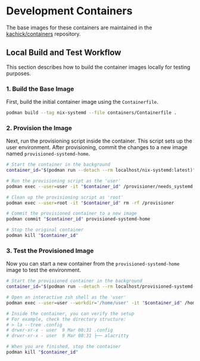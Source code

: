 # Development Containers

The base images for these containers are maintained in the [kachick/containers](https://github.com/kachick/containers) repository.

## Local Build and Test Workflow

This section describes how to build the container images locally for testing purposes.

### 1. Build the Base Image

First, build the initial container image using the `Containerfile`.

```bash
podman build --tag nix-systemd --file containers/Containerfile .
```

### 2. Provision the Image

Next, run the provisioning script inside the container. This script sets up the user environment. After provisioning, commit the changes to a new image named `provisioned-systemd-home`.

```bash
# Start the container in the background
container_id="$(podman run --detach --rm localhost/nix-systemd:latest)"

# Run the provisioning script as the 'user'
podman exec --user=user -it "$container_id" /provisioner/needs_systemd.bash

# Clean up the provisioning script as 'root'
podman exec --user=root -it "$container_id" rm -rf /provisioner

# Commit the provisioned container to a new image
podman commit "$container_id" provisioned-systemd-home

# Stop the original container
podman kill "$container_id"
```

### 3. Test the Provisioned Image

Now you can start a new container from the `provisioned-systemd-home` image to test the environment.

```bash
# Start the provisioned container in the background
container_id="$(podman run --detach --rm localhost/provisioned-systemd-home)"

# Open an interactive zsh shell as the 'user'
podman exec --user=user --workdir='/home/user' -it "$container_id" /home/user/.nix-profile/bin/zsh

# Inside the container, you can verify the setup
# For example, check the directory structure:
# > la --tree .config
# drwxr-xr-x - user  9 Mar 00:31 .config
# drwxr-xr-x - user  9 Mar 00:31 ├── alacritty

# When you are finished, stop the container
podman kill "$container_id"
```
